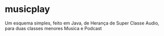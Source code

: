 # musicplay
Um esquema simples, feito em Java, de Herança de Super Classe Audio, para duas classes menores Musica e Podcast

